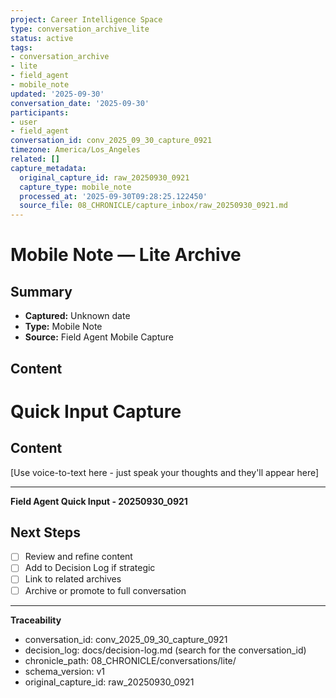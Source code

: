 ```yaml
---
project: Career Intelligence Space
type: conversation_archive_lite
status: active
tags:
- conversation_archive
- lite
- field_agent
- mobile_note
updated: '2025-09-30'
conversation_date: '2025-09-30'
participants:
- user
- field_agent
conversation_id: conv_2025_09_30_capture_0921
timezone: America/Los_Angeles
related: []
capture_metadata:
  original_capture_id: raw_20250930_0921
  capture_type: mobile_note
  processed_at: '2025-09-30T09:28:25.122450'
  source_file: 08_CHRONICLE/capture_inbox/raw_20250930_0921.md
---
```


# Mobile Note — Lite Archive

## Summary
- **Captured:** Unknown date
- **Type:** Mobile Note
- **Source:** Field Agent Mobile Capture

## Content
# Quick Input Capture

## Content
[Use voice-to-text here - just speak your thoughts and they'll appear here]

---
**Field Agent Quick Input - 20250930_0921**


## Next Steps
- [ ] Review and refine content
- [ ] Add to Decision Log if strategic
- [ ] Link to related archives
- [ ] Archive or promote to full conversation

---

**Traceability**
- conversation_id: conv_2025_09_30_capture_0921
- decision_log: docs/decision-log.md (search for the conversation_id)
- chronicle_path: 08_CHRONICLE/conversations/lite/
- schema_version: v1
- original_capture_id: raw_20250930_0921
